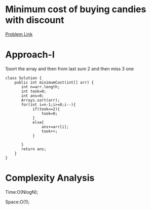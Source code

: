 # Minimum cost of buying candies with discount

[Problem Link](https://leetcode.com/problems/minimum-cost-of-buying-candies-with-discount/description/)

# Approach-I

1)sort the array and then from last sum 2 and then miss 3 one

```
class Solution {
    public int minimumCost(int[] arr) {
       int n=arr.length;
       int took=0;
       int ans=0;
       Arrays.sort(arr);
       for(int i=n-1;i>=0;i--){
            if(took==2){
                took=0;
            }
            else{
                ans+=arr[i];
                took++;
            }

       }
       return ans;
    }
}
```

# Complexity Analysis

Time:O(NlogN);

Space:O(1);

